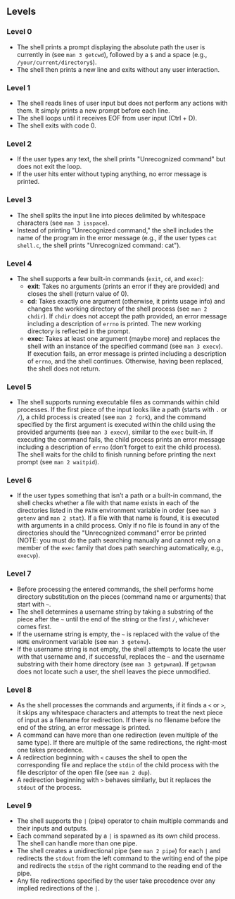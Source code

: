 

## Levels

### Level 0
- The shell prints a prompt displaying the absolute path the user is currently in (see `man 3 getcwd`), followed by a `$` and a space (e.g., `/your/current/directory$`).
- The shell then prints a new line and exits without any user interaction.

### Level 1
- The shell reads lines of user input but does not perform any actions with them. It simply prints a new prompt before each line.
- The shell loops until it receives EOF from user input (Ctrl + D).
- The shell exits with code 0.

### Level 2
- If the user types any text, the shell prints "Unrecognized command" but does not exit the loop.
- If the user hits enter without typing anything, no error message is printed.

### Level 3
- The shell splits the input line into pieces delimited by whitespace characters (see `man 3 isspace`).
- Instead of printing "Unrecognized command," the shell includes the name of the program in the error message (e.g., if the user types `cat shell.c`, the shell prints "Unrecognized command: cat").

### Level 4
- The shell supports a few built-in commands (`exit`, `cd`, and `exec`):
  - **exit**: Takes no arguments (prints an error if they are provided) and closes the shell (return value of 0).
  - **cd**: Takes exactly one argument (otherwise, it prints usage info) and changes the working directory of the shell process (see `man 2 chdir`). If `chdir` does not accept the path provided, an error message including a description of `errno` is printed. The new working directory is reflected in the prompt.
  - **exec**: Takes at least one argument (maybe more) and replaces the shell with an instance of the specified command (see `man 3 execv`). If execution fails, an error message is printed including a description of `errno`, and the shell continues. Otherwise, having been replaced, the shell does not return.

### Level 5
- The shell supports running executable files as commands within child processes. If the first piece of the input looks like a path (starts with `.` or `/`), a child process is created (see `man 2 fork`), and the command specified by the first argument is executed within the child using the provided arguments (see `man 3 execv`), similar to the `exec` built-in. If executing the command fails, the child process prints an error message including a description of `errno` (don’t forget to exit the child process). The shell waits for the child to finish running before printing the next prompt (see `man 2 waitpid`).

### Level 6
- If the user types something that isn’t a path or a built-in command, the shell checks whether a file with that name exists in each of the directories listed in the `PATH` environment variable in order (see `man 3 getenv` and `man 2 stat`). If a file with that name is found, it is executed with arguments in a child process. Only if no file is found in any of the directories should the "Unrecognized command" error be printed (NOTE: you must do the path searching manually and cannot rely on a member of the `exec` family that does path searching automatically, e.g., `execvp`).

### Level 7
- Before processing the entered commands, the shell performs home directory substitution on the pieces (command name or arguments) that start with `~`.
- The shell determines a username string by taking a substring of the piece after the `~` until the end of the string or the first `/`, whichever comes first.
- If the username string is empty, the `~` is replaced with the value of the `HOME` environment variable (see `man 3 getenv`).
- If the username string is not empty, the shell attempts to locate the user with that username and, if successful, replaces the `~` and the username substring with their home directory (see `man 3 getpwnam`). If `getpwnam` does not locate such a user, the shell leaves the piece unmodified.

### Level 8
- As the shell processes the commands and arguments, if it finds a `<` or `>`, it skips any whitespace characters and attempts to treat the next piece of input as a filename for redirection. If there is no filename before the end of the string, an error message is printed.
- A command can have more than one redirection (even multiple of the same type). If there are multiple of the same redirections, the right-most one takes precedence.
- A redirection beginning with `<` causes the shell to open the corresponding file and replace the `stdin` of the child process with the file descriptor of the open file (see `man 2 dup`).
- A redirection beginning with `>` behaves similarly, but it replaces the `stdout` of the process.

### Level 9
- The shell supports the `|` (pipe) operator to chain multiple commands and their inputs and outputs.
- Each command separated by a `|` is spawned as its own child process. The shell can handle more than one pipe.
- The shell creates a unidirectional pipe (see `man 2 pipe`) for each `|` and redirects the `stdout` from the left command to the writing end of the pipe and redirects the `stdin` of the right command to the reading end of the pipe.
- Any file redirections specified by the user take precedence over any implied redirections of the `|`.
